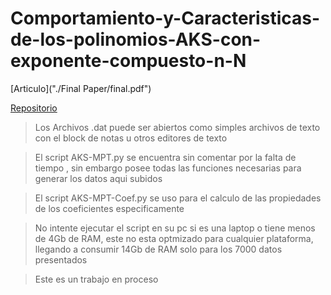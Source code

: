 # Comportamiento-y-Caracteristicas-de-los-polinomios-AKS-con-exponente-compuesto-n-N


[Articulo]("./Final Paper/final.pdf")

[Repositorio](https://github.com/jahirmedinacs/numtheo-aks)

> Los Archivos .dat puede ser abiertos como simples archivos de texto con el block de notas u otros editores de texto

> El script AKS-MPT.py se encuentra sin comentar por la falta de tiempo , sin embargo posee todas las funciones necesarias para generar los datos aqui subidos

>El script AKS-MPT-Coef.py se uso para el calculo de las propiedades de los coeficientes especificamente

>No intente ejecutar el script en su pc si es una laptop o tiene menos de 4Gb de RAM, este no esta optmizado para cualquier plataforma, llegando a consumir 14Gb de RAM  solo para los 7000 datos presentados

>Este es un trabajo en proceso
